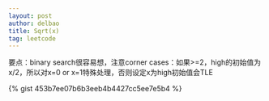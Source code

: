 ```yaml
---
layout: post
author: delbao
title: Sqrt(x)
tag: leetcode
---
```


要点：binary search很容易想，注意corner cases：如果>=2，high的初始值为x/2，所以对x=0 or x=1特殊处理，否则设定x为high初始值会TLE

{% gist 453b7ee07b6b3eeb4b4427cc5ee7e5b4 %}
